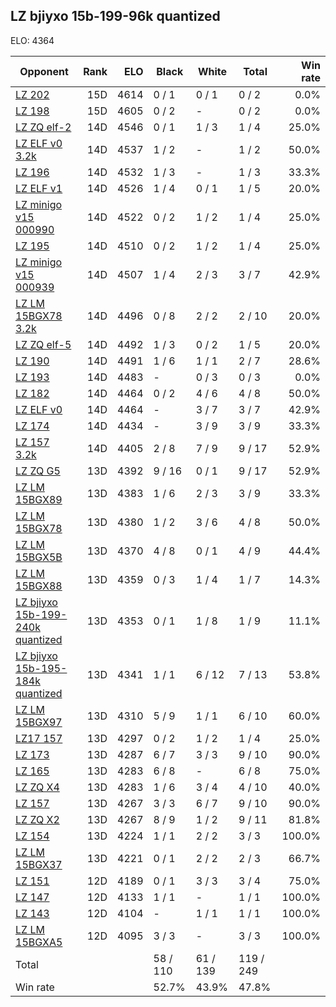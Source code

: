 ## LZ bjiyxo 15b-199-96k quantized ##

ELO: 4364

Opponent | Rank | ELO | Black | White | Total | Win rate
---------|-----:|----:|-------|-------|-------|-------:
[LZ 202](LZ%20202.md) | 15D | 4614 | 0 / 1 | 0 / 1 | 0 / 2 | 0.0%
[LZ 198](LZ%20198.md) | 15D | 4605 | 0 / 2 | - | 0 / 2 | 0.0%
[LZ ZQ elf-2](LZ%20ZQ%20elf-2.md) | 14D | 4546 | 0 / 1 | 1 / 3 | 1 / 4 | 25.0%
[LZ ELF v0 3.2k](LZ%20ELF%20v0%203.2k.md) | 14D | 4537 | 1 / 2 | - | 1 / 2 | 50.0%
[LZ 196](LZ%20196.md) | 14D | 4532 | 1 / 3 | - | 1 / 3 | 33.3%
[LZ ELF v1](LZ%20ELF%20v1.md) | 14D | 4526 | 1 / 4 | 0 / 1 | 1 / 5 | 20.0%
[LZ minigo v15 000990](LZ%20minigo%20v15%20000990.md) | 14D | 4522 | 0 / 2 | 1 / 2 | 1 / 4 | 25.0%
[LZ 195](LZ%20195.md) | 14D | 4510 | 0 / 2 | 1 / 2 | 1 / 4 | 25.0%
[LZ minigo v15 000939](LZ%20minigo%20v15%20000939.md) | 14D | 4507 | 1 / 4 | 2 / 3 | 3 / 7 | 42.9%
[LZ LM 15BGX78 3.2k](LZ%20LM%2015BGX78%203.2k.md) | 14D | 4496 | 0 / 8 | 2 / 2 | 2 / 10 | 20.0%
[LZ ZQ elf-5](LZ%20ZQ%20elf-5.md) | 14D | 4492 | 1 / 3 | 0 / 2 | 1 / 5 | 20.0%
[LZ 190](LZ%20190.md) | 14D | 4491 | 1 / 6 | 1 / 1 | 2 / 7 | 28.6%
[LZ 193](LZ%20193.md) | 14D | 4483 | - | 0 / 3 | 0 / 3 | 0.0%
[LZ 182](LZ%20182.md) | 14D | 4464 | 0 / 2 | 4 / 6 | 4 / 8 | 50.0%
[LZ ELF v0](LZ%20ELF%20v0.md) | 14D | 4464 | - | 3 / 7 | 3 / 7 | 42.9%
[LZ 174](LZ%20174.md) | 14D | 4434 | - | 3 / 9 | 3 / 9 | 33.3%
[LZ 157 3.2k](LZ%20157%203.2k.md) | 14D | 4405 | 2 / 8 | 7 / 9 | 9 / 17 | 52.9%
[LZ ZQ G5](LZ%20ZQ%20G5.md) | 13D | 4392 | 9 / 16 | 0 / 1 | 9 / 17 | 52.9%
[LZ LM 15BGX89](LZ%20LM%2015BGX89.md) | 13D | 4383 | 1 / 6 | 2 / 3 | 3 / 9 | 33.3%
[LZ LM 15BGX78](LZ%20LM%2015BGX78.md) | 13D | 4380 | 1 / 2 | 3 / 6 | 4 / 8 | 50.0%
[LZ LM 15BGX5B](LZ%20LM%2015BGX5B.md) | 13D | 4370 | 4 / 8 | 0 / 1 | 4 / 9 | 44.4%
[LZ LM 15BGX88](LZ%20LM%2015BGX88.md) | 13D | 4359 | 0 / 3 | 1 / 4 | 1 / 7 | 14.3%
[LZ bjiyxo 15b-199-240k quantized](LZ%20bjiyxo%2015b-199-240k%20quantized.md) | 13D | 4353 | 0 / 1 | 1 / 8 | 1 / 9 | 11.1%
[LZ bjiyxo 15b-195-184k quantized](LZ%20bjiyxo%2015b-195-184k%20quantized.md) | 13D | 4341 | 1 / 1 | 6 / 12 | 7 / 13 | 53.8%
[LZ LM 15BGX97](LZ%20LM%2015BGX97.md) | 13D | 4310 | 5 / 9 | 1 / 1 | 6 / 10 | 60.0%
[LZ17 157](LZ17%20157.md) | 13D | 4297 | 0 / 2 | 1 / 2 | 1 / 4 | 25.0%
[LZ 173](LZ%20173.md) | 13D | 4287 | 6 / 7 | 3 / 3 | 9 / 10 | 90.0%
[LZ 165](LZ%20165.md) | 13D | 4283 | 6 / 8 | - | 6 / 8 | 75.0%
[LZ ZQ X4](LZ%20ZQ%20X4.md) | 13D | 4283 | 1 / 6 | 3 / 4 | 4 / 10 | 40.0%
[LZ 157](LZ%20157.md) | 13D | 4267 | 3 / 3 | 6 / 7 | 9 / 10 | 90.0%
[LZ ZQ X2](LZ%20ZQ%20X2.md) | 13D | 4267 | 8 / 9 | 1 / 2 | 9 / 11 | 81.8%
[LZ 154](LZ%20154.md) | 13D | 4224 | 1 / 1 | 2 / 2 | 3 / 3 | 100.0%
[LZ LM 15BGX37](LZ%20LM%2015BGX37.md) | 13D | 4221 | 0 / 1 | 2 / 2 | 2 / 3 | 66.7%
[LZ 151](LZ%20151.md) | 12D | 4189 | 0 / 1 | 3 / 3 | 3 / 4 | 75.0%
[LZ 147](LZ%20147.md) | 12D | 4133 | 1 / 1 | - | 1 / 1 | 100.0%
[LZ 143](LZ%20143.md) | 12D | 4104 | - | 1 / 1 | 1 / 1 | 100.0%
[LZ LM 15BGXA5](LZ%20LM%2015BGXA5.md) | 12D | 4095 | 3 / 3 | - | 3 / 3 | 100.0%
Total | | | 58 / 110 | 61 / 139 | 119 / 249 | 
Win rate| | | 52.7% | 43.9% | 47.8% | 

